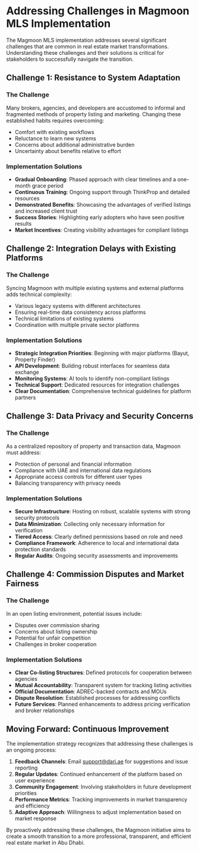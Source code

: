 # Addressing Challenges in Magmoon MLS Implementation

The Magmoon MLS implementation addresses several significant challenges that are common in real estate market transformations. Understanding these challenges and their solutions is critical for stakeholders to successfully navigate the transition.

## Challenge 1: Resistance to System Adaptation

### The Challenge
Many brokers, agencies, and developers are accustomed to informal and fragmented methods of property listing and marketing. Changing these established habits requires overcoming:
* Comfort with existing workflows
* Reluctance to learn new systems
* Concerns about additional administrative burden
* Uncertainty about benefits relative to effort

### Implementation Solutions
* **Gradual Onboarding**: Phased approach with clear timelines and a one-month grace period
* **Continuous Training**: Ongoing support through ThinkProp and detailed resources
* **Demonstrated Benefits**: Showcasing the advantages of verified listings and increased client trust
* **Success Stories**: Highlighting early adopters who have seen positive results
* **Market Incentives**: Creating visibility advantages for compliant listings

## Challenge 2: Integration Delays with Existing Platforms

### The Challenge
Syncing Magmoon with multiple existing systems and external platforms adds technical complexity:
* Various legacy systems with different architectures
* Ensuring real-time data consistency across platforms
* Technical limitations of existing systems
* Coordination with multiple private sector platforms

### Implementation Solutions
* **Strategic Integration Priorities**: Beginning with major platforms (Bayut, Property Finder)
* **API Development**: Building robust interfaces for seamless data exchange
* **Monitoring Systems**: AI tools to identify non-compliant listings
* **Technical Support**: Dedicated resources for integration challenges
* **Clear Documentation**: Comprehensive technical guidelines for platform partners

## Challenge 3: Data Privacy and Security Concerns

### The Challenge
As a centralized repository of property and transaction data, Magmoon must address:
* Protection of personal and financial information
* Compliance with UAE and international data regulations
* Appropriate access controls for different user types
* Balancing transparency with privacy needs

### Implementation Solutions
* **Secure Infrastructure**: Hosting on robust, scalable systems with strong security protocols
* **Data Minimization**: Collecting only necessary information for verification
* **Tiered Access**: Clearly defined permissions based on role and need
* **Compliance Framework**: Adherence to local and international data protection standards
* **Regular Audits**: Ongoing security assessments and improvements

## Challenge 4: Commission Disputes and Market Fairness

### The Challenge
In an open listing environment, potential issues include:
* Disputes over commission sharing
* Concerns about listing ownership
* Potential for unfair competition
* Challenges in broker cooperation

### Implementation Solutions
* **Clear Co-listing Structures**: Defined protocols for cooperation between agencies
* **Mutual Accountability**: Transparent system for tracking listing activities
* **Official Documentation**: ADREC-backed contracts and MOUs
* **Dispute Resolution**: Established processes for addressing conflicts
* **Future Services**: Planned enhancements to address pricing verification and broker relationships

## Moving Forward: Continuous Improvement

The implementation strategy recognizes that addressing these challenges is an ongoing process:

1. **Feedback Channels**: Email support@dari.ae for suggestions and issue reporting
2. **Regular Updates**: Continued enhancement of the platform based on user experience
3. **Community Engagement**: Involving stakeholders in future development priorities
4. **Performance Metrics**: Tracking improvements in market transparency and efficiency
5. **Adaptive Approach**: Willingness to adjust implementation based on market response

By proactively addressing these challenges, the Magmoon initiative aims to create a smooth transition to a more professional, transparent, and efficient real estate market in Abu Dhabi.